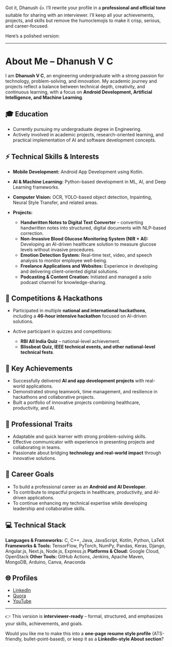 Got it, Dhanush 👍. I’ll rewrite your profile in a **professional and official tone** suitable for sharing with an interviewer. I’ll keep all your achievements, projects, and skills but remove the humor/emojis to make it crisp, serious, and career-focused.

Here’s a polished version:

---

# About Me – Dhanush V C

I am **Dhanush V C**, an engineering undergraduate with a strong passion for technology, problem-solving, and innovation. My academic journey and projects reflect a balance between technical depth, creativity, and continuous learning, with a focus on **Android Development, Artificial Intelligence, and Machine Learning**.

## 🎓 Education

* Currently pursuing my undergraduate degree in Engineering.
* Actively involved in academic projects, research-oriented learning, and practical implementation of AI and software development concepts.

## ⚡ Technical Skills & Interests

* **Mobile Development:** Android App Development using Kotlin.
* **AI & Machine Learning:** Python-based development in ML, AI, and Deep Learning frameworks.
* **Computer Vision:** OCR, YOLO-based object detection, Inpainting, Neural Style Transfer, and related areas.
* **Projects:**

  * **Handwritten Notes to Digital Text Converter** – converting handwritten notes into structured, digital documents with NLP-based correction.
  * **Non-Invasive Blood Glucose Monitoring System (NIR + AI):** Developing an AI-driven healthcare solution to measure glucose levels without invasive procedures.
  * **Emotion Detection System:** Real-time text, video, and speech analysis to monitor employee well-being.
  * **Freelance Applications and Websites:** Experience in developing and delivering client-oriented digital solutions.
  * **Podcasting & Content Creation:** Initiated and managed a solo podcast channel for knowledge-sharing.

## 🚀 Competitions & Hackathons

* Participated in multiple **national and international hackathons**, including a **46-hour intensive hackathon** focused on AI-driven solutions.
* Active participant in quizzes and competitions:

  * **RBI All India Quiz** – national-level achievement.
  * **Blissbeat Quiz, IEEE technical events, and other national-level technical fests**.

## 🏅 Key Achievements

* Successfully delivered **AI and app development projects** with real-world applications.
* Demonstrated strong teamwork, time management, and resilience in hackathons and collaborative projects.
* Built a portfolio of innovative projects combining healthcare, productivity, and AI.

## 🌱 Professional Traits

* Adaptable and quick learner with strong problem-solving skills.
* Effective communicator with experience in presenting projects and collaborating in teams.
* Passionate about bridging **technology and real-world impact** through innovative solutions.

## 🔮 Career Goals

* To build a professional career as an **Android and AI Developer**.
* To contribute to impactful projects in healthcare, productivity, and AI-driven applications.
* To continue enhancing my technical expertise while developing leadership and collaborative skills.

## 💻 Technical Stack

**Languages & Frameworks:** C, C++, Java, JavaScript, Kotlin, Python, LaTeX
**Frameworks & Tools:** TensorFlow, PyTorch, NumPy, Pandas, Keras, Django, Angular.js, Next.js, Node.js, Express.js
**Platforms & Cloud:** Google Cloud, OpenStack
**Other Tools:** GitHub Actions, Jenkins, Apache Maven, MongoDB, Arduino, Canva, Anaconda

## 🌐 Profiles

* [LinkedIn](https://linkedin.com/in/DhanushVC)
* [Quora](https://quora.com/profile/Vc-Dhanush)
* [YouTube](https://youtube.com/@DhanushVC)

---

👉 This version is **interviewer-ready** – formal, structured, and emphasizes your skills, achievements, and goals.

Would you like me to make this into a **one-page resume style profile** (ATS-friendly, bullet-point-based), or keep it as a **LinkedIn-style About section**?
